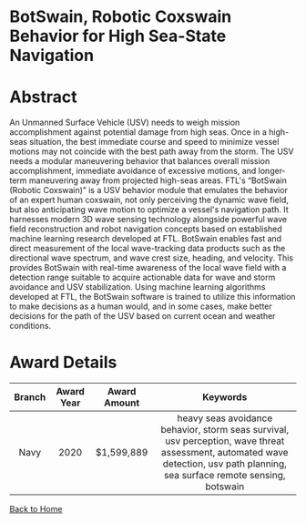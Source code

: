 
BotSwain, Robotic Coxswain Behavior for High Sea-State Navigation
=================================================================

# Abstract


An Unmanned Surface Vehicle (USV) needs to weigh mission accomplishment against potential damage from high seas. Once in a high-seas situation, the best immediate course and speed to minimize vessel motions may not coincide with the best path away from the storm. The USV needs a modular maneuvering behavior that balances overall mission accomplishment, immediate avoidance of excessive motions, and longer-term maneuvering away from projected high-seas areas. FTL's “BotSwain (Robotic Coxswain)” is a USV behavior module that emulates the behavior of an expert human coxswain, not only perceiving the dynamic wave field, but also anticipating wave motion to optimize a vessel's navigation path. It harnesses modern 3D wave sensing technology alongside powerful wave field reconstruction and robot navigation concepts based on established machine learning research developed at FTL. BotSwain enables fast and direct measurement of the local wave-tracking data products such as the directional wave spectrum, and wave crest size, heading, and velocity. This provides BotSwain with real-time awareness of the local wave field with a detection range suitable to acquire actionable data for wave and storm avoidance and USV stabilization. Using machine learning algorithms developed at FTL, the BotSwain software is trained to utilize this information to make decisions as a human would, and in some cases, make better decisions for the path of the USV based on current ocean and weather conditions.  

# Award Details

|Branch|Award Year|Award Amount|Keywords|
| :---: | :---: | :---: | :---: |
|Navy|2020|$1,599,889|heavy seas avoidance behavior, storm seas survival, usv perception, wave threat assessment, automated wave detection, usv path planning, sea surface remote sensing, botswain|
  
  


[Back to Home](https://github.com/chrischow/dod_sbir_awards#2126)